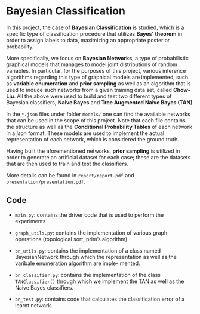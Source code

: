 # Bayesian Classification
In this project, the case of **Bayesian Classification** is studied, which is a
specific type of classification procedure that utilizes **Bayes' theorem** in
order to assign labels to data, maximizing an appropriate posterior probability.

More specifically, we focus on **Bayesian Networks**, a type of probabilistic
graphical models that manages to model joint distributions of random variables. In particular, for the purposes
of this project, various inference algorithms regarding this type of graphical models are
implemented, such as **variable enumeration** and **prior sampling** as well as an 
algorithm that is used to induce such networks from a given training data set, called
**Chow-Liu**. All the above were used to build and test two different types of
Bayesian classifiers, **Naive Bayes** and **Tree Augmented Naive Bayes (TAN)**.

<!-- The structure of the two networks that are used in this project can be seen below.

![alt ](report/figs/alarm_network.png)


![alt text](report/figs/medical_network.png) -->


In the ```*.json``` files under folder ```models/``` one can find the available networks that can be used in the scope of this project. Note that each file contains the structure as well as the **Conditional Probability Tables** of each network in a *json* format. These models are
used to implement the actual representation of each network, which is considered the ground truth.

Having built the aforementioned networks, **prior sampling** is  utilized in order to generate
an artificial dataset for each case; these are the datasets that are then used to train and
test the classifiers.

More details can be found in ```report/report.pdf``` and ```presentation/presentation.pdf```.

## Code

* ``main.py``: contains the driver code that is used to perform the experiments
  
* ``graph_utils.py``: contains the implementation of various graph operations (topological
sort, prim’s algorithm)
  
* ``bn_utils.py``: contains the implementation of a class named BayesianNetwork through
which the representation as well as the varibale enumeration algorithm are imple-
mented.

* ``bn_classifier.py``: contains the implementation of the class ``TANClassifier()`` through
which we implement the TAN as well as the Naive Bayes classifiers.
  
* ``bn_test.py``: contains code that calculates the classification error of a learnt network.